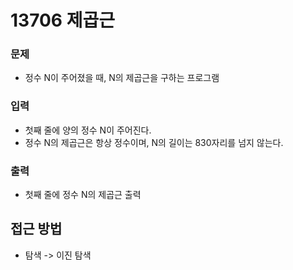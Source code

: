 13706 제곱근
=============
### 문제
* 정수 N이 주어졌을 때, N의 제곱근을 구하는 프로그램
### 입력
* 첫째 줄에 양의 정수 N이 주어진다.
* 정수 N의 제곱근은 항상 정수이며, N의 길이는 830자리를 넘지 않는다.
### 출력
* 첫째 줄에 정수 N의 제곱근 출력

접근 방법
-------------
* 탐색 -> 이진 탐색